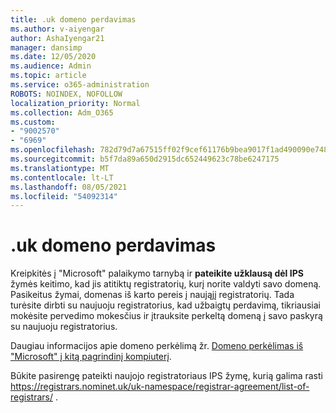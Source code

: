 ```yaml
---
title: .uk domeno perdavimas
ms.author: v-aiyengar
author: AshaIyengar21
manager: dansimp
ms.date: 12/05/2020
ms.audience: Admin
ms.topic: article
ms.service: o365-administration
ROBOTS: NOINDEX, NOFOLLOW
localization_priority: Normal
ms.collection: Adm_O365
ms.custom:
- "9002570"
- "6969"
ms.openlocfilehash: 782d79d7a67515ff02f9cef61176b9bea9017f1ad490090e748a10005c3c8bf3
ms.sourcegitcommit: b5f7da89a650d2915dc652449623c78be6247175
ms.translationtype: MT
ms.contentlocale: lt-LT
ms.lasthandoff: 08/05/2021
ms.locfileid: "54092314"
---
```

# <a name="uk-domain-transfers"></a>.uk domeno perdavimas

Kreipkitės į "Microsoft" palaikymo tarnybą ir **pateikite užklausą dėl IPS** žymės keitimo, kad jis atitiktų registratorių, kurį norite valdyti savo domeną. Pasikeitus žymai, domenas iš karto pereis į naująjį registratorių. Tada turėsite dirbti su naujuoju registratorius, kad užbaigtų perdavimą, tikriausiai mokėsite pervedimo mokesčius ir įtrauksite perkeltą domeną į savo paskyrą su naujuoju registratorius.

Daugiau informacijos apie domeno perkėlimą žr. [Domeno perkėlimas iš "Microsoft" į kitą pagrindinį kompiuterį](https://docs.microsoft.com/microsoft-365/admin/get-help-with-domains/transfer-a-domain-from-microsoft-to-another-host?view=o365-worldwide).

Būkite pasirengę pateikti naujojo registratoriaus IPS žymę, kurią galima rasti https://registrars.nominet.uk/uk-namespace/registrar-agreement/list-of-registrars/ .
